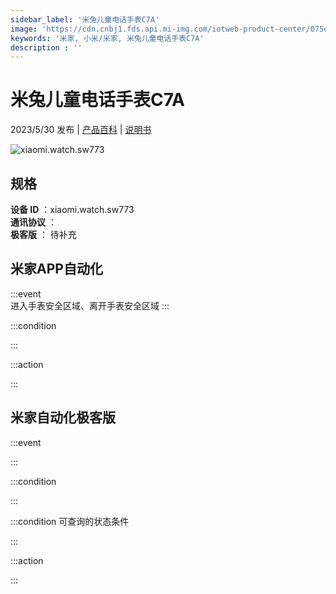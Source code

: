 ```yaml
---
sidebar_label: '米兔儿童电话手表C7A'
image: 'https://cdn.cnbj1.fds.api.mi-img.com/iotweb-product-center/075e6ca30fdf9355ceaaecaf598f71d0_1675757736824.png?GalaxyAccessKeyId=AKVGLQWBOVIRQ3XLEW&Expires=9223372036854775807&Signature=skGXOC/By7mFNzz37IndbN5R8Lc='
keywords: '米家, 小米/米家, 米兔儿童电话手表C7A'
description : ''
---
```

# 米兔儿童电话手表C7A

2023/5/30 发布 | [产品百科](https://home.mi.com/webapp/content/baike/product/index.html?model=xiaomi.watch.sw773/) | [说明书](https://home.mi.com/views/introduction.html?model=xiaomi.watch.sw773&region=cn)

![xiaomi.watch.sw773](https://cdn.cnbj1.fds.api.mi-img.com/iotweb-product-center/075e6ca30fdf9355ceaaecaf598f71d0_1675757736824.png?GalaxyAccessKeyId=AKVGLQWBOVIRQ3XLEW&Expires=9223372036854775807&Signature=skGXOC/By7mFNzz37IndbN5R8Lc=)

## 规格  
> 
**设备 ID** ：xiaomi.watch.sw773  
**通讯协议** ：  
**极客版**  ： 待补充 


## 米家APP自动化  

:::event  
进入手表安全区域、离开手表安全区域
:::

:::condition  

:::

:::action   

:::

## 米家自动化极客版  

:::event  

:::

:::condition  

:::

:::condition 可查询的状态条件  

:::

:::action  

:::

        
